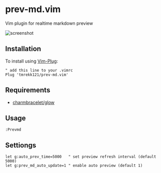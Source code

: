 # prev-md.vim

Vim plugin for realtime markdown preview

![screenshot](https://user-images.githubusercontent.com/33239455/107126540-e1d36000-68f3-11eb-8463-7e0c5e061c8f.gif)

## Installation

To install using [Vim-Plug](https://github.com/junegunn/vim-plug):

```
" add this line to your .vimrc
Plug 'tmrekk121/prev-md.vim'
```

## Requirements

- [charmbracelet/glow](https://github.com/charmbracelet/glow)

## Usage

```
:Prevmd
```

## Settiongs

```
let g:auto_prev_time=5000   " set preview refresh interval (default 5000)
let g:prev_md_auto_update=1 " enable auto preview (default 1)
```
